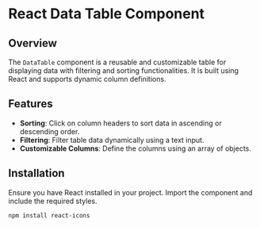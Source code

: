# React Data Table Component

## Overview
The `DataTable` component is a reusable and customizable table for displaying data with filtering and sorting functionalities. It is built using React and supports dynamic column definitions.

## Features
- **Sorting**: Click on column headers to sort data in ascending or descending order.
- **Filtering**: Filter table data dynamically using a text input.
- **Customizable Columns**: Define the columns using an array of objects.

## Installation
Ensure you have React installed in your project. Import the component and include the required styles.

```bash
npm install react-icons
